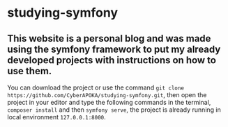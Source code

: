 # studying-symfony
## This website is a personal blog and was made using the symfony framework to put my already developed projects with instructions on how to use them.
You can download the project or use the command ``` git clone https://github.com/CyberAPOKA/studying-symfony.git ```, then open the project in your editor and type the following commands in the terminal,  ``` composer install ``` and then ``` symfony serve ```, the project is already running in local environment ``` 127.0.0.1:8000 ```.
